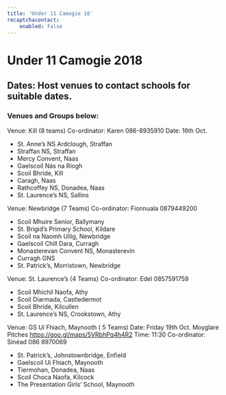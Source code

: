 ```yaml
---
title: 'Under 11 Camogie 18'
recaptchacontact:
    enabled: false
---
```


# Under 11 Camogie 2018 #
## Dates: Host venues to contact schools for suitable dates. ##
### Venues and Groups below: ###

Venue: Kill (8 teams)
Co-ordinator: Karen 086-8935910
Date: 16th Oct.
* St. Anne’s NS Ardclough, Straffan
* Straffan NS, Straffan
* Mercy Convent, Naas
* Gaelscoil Nás na Ríogh
* Scoil Bhríde, Kill
* Caragh, Naas
* Rathcoffey NS, Donadea, Naas
* St. Laurence’s NS, Sallins


Venue: Newbridge (7 Teams)
Co-ordinator: Fionnuala 0879449200
* Scoil Mhuire Senior, Ballymany
* St. Brigid’s Primary School, Kildare
* Scoil na Naomh Uilig, Newbridge
* Gaelscoil Chill Dara, Curragh
* Monasterevan Convent NS, Monasterevin
* Curragh GNS
* St. Patrick’s, Morristown, Newbridge



Venue: St. Laurence’s (4 Teams)
Co-ordinator: Edel 0857591759
* Scoil Mhichíl Naofa, Athy
* Scoil Diarmada, Castledermot
* Scoil Bhríde, Kilcullen
* St. Laurence’s NS, Crookstown, Athy


Venue: GS Uí Fhiach, Maynooth ( 5 Teams)
Date: Friday 19th Oct. Moyglare Pitches https://goo.gl/maps/5VRbhPq4h4R2
Time: 11:30
Co-ordinator: Sinéad 086 8970069
* St. Patrick’s, Johnstownbridge, Enfield
* Gaelscoil Ui Fhiach, Maynooth
* Tiermohan, Donadea, Naas
* Scoil Choca Naofa, Kilcock
* The Presentation Girls’ School, Maynooth